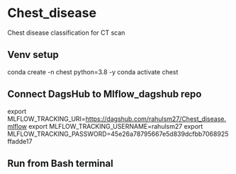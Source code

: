 # Chest_disease
Chest disease classification for CT scan

## Venv setup 
conda create -n chest python=3.8 -y
conda activate chest

## Connect DagsHub to Mlflow_dagshub repo

export MLFLOW_TRACKING_URI=https://dagshub.com/rahulsm27/Chest_disease.mlflow 
export MLFLOW_TRACKING_USERNAME=rahulsm27 
export MLFLOW_TRACKING_PASSWORD=45e26a78795667e5d839dcfbb7068925ffadde17 


## Run from Bash terminal

 